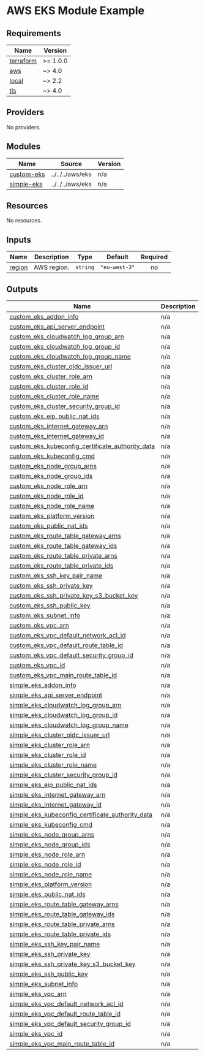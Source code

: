 # AWS EKS Module Example

<!-- BEGIN_TF_DOCS -->
## Requirements

| Name | Version |
|------|---------|
| <a name="requirement_terraform"></a> [terraform](#requirement\_terraform) | >= 1.0.0 |
| <a name="requirement_aws"></a> [aws](#requirement\_aws) | ~> 4.0 |
| <a name="requirement_local"></a> [local](#requirement\_local) | ~> 2.2 |
| <a name="requirement_tls"></a> [tls](#requirement\_tls) | ~> 4.0 |

## Providers

No providers.

## Modules

| Name | Source | Version |
|------|--------|---------|
| <a name="module_custom-eks"></a> [custom-eks](#module\_custom-eks) | ../../../aws/eks | n/a |
| <a name="module_simple-eks"></a> [simple-eks](#module\_simple-eks) | ../../../aws/eks | n/a |

## Resources

No resources.

## Inputs

| Name | Description | Type | Default | Required |
|------|-------------|------|---------|:--------:|
| <a name="input_region"></a> [region](#input\_region) | AWS region. | `string` | `"eu-west-3"` | no |

## Outputs

| Name | Description |
|------|-------------|
| <a name="output_custom_eks_addon_info"></a> [custom\_eks\_addon\_info](#output\_custom\_eks\_addon\_info) | n/a |
| <a name="output_custom_eks_api_server_endpoint"></a> [custom\_eks\_api\_server\_endpoint](#output\_custom\_eks\_api\_server\_endpoint) | n/a |
| <a name="output_custom_eks_cloudwatch_log_group_arn"></a> [custom\_eks\_cloudwatch\_log\_group\_arn](#output\_custom\_eks\_cloudwatch\_log\_group\_arn) | n/a |
| <a name="output_custom_eks_cloudwatch_log_group_id"></a> [custom\_eks\_cloudwatch\_log\_group\_id](#output\_custom\_eks\_cloudwatch\_log\_group\_id) | n/a |
| <a name="output_custom_eks_cloudwatch_log_group_name"></a> [custom\_eks\_cloudwatch\_log\_group\_name](#output\_custom\_eks\_cloudwatch\_log\_group\_name) | n/a |
| <a name="output_custom_eks_cluster_oidc_issuer_url"></a> [custom\_eks\_cluster\_oidc\_issuer\_url](#output\_custom\_eks\_cluster\_oidc\_issuer\_url) | n/a |
| <a name="output_custom_eks_cluster_role_arn"></a> [custom\_eks\_cluster\_role\_arn](#output\_custom\_eks\_cluster\_role\_arn) | n/a |
| <a name="output_custom_eks_cluster_role_id"></a> [custom\_eks\_cluster\_role\_id](#output\_custom\_eks\_cluster\_role\_id) | n/a |
| <a name="output_custom_eks_cluster_role_name"></a> [custom\_eks\_cluster\_role\_name](#output\_custom\_eks\_cluster\_role\_name) | n/a |
| <a name="output_custom_eks_cluster_security_group_id"></a> [custom\_eks\_cluster\_security\_group\_id](#output\_custom\_eks\_cluster\_security\_group\_id) | n/a |
| <a name="output_custom_eks_eip_public_nat_ids"></a> [custom\_eks\_eip\_public\_nat\_ids](#output\_custom\_eks\_eip\_public\_nat\_ids) | n/a |
| <a name="output_custom_eks_internet_gateway_arn"></a> [custom\_eks\_internet\_gateway\_arn](#output\_custom\_eks\_internet\_gateway\_arn) | n/a |
| <a name="output_custom_eks_internet_gateway_id"></a> [custom\_eks\_internet\_gateway\_id](#output\_custom\_eks\_internet\_gateway\_id) | n/a |
| <a name="output_custom_eks_kubeconfig_certificate_authority_data"></a> [custom\_eks\_kubeconfig\_certificate\_authority\_data](#output\_custom\_eks\_kubeconfig\_certificate\_authority\_data) | n/a |
| <a name="output_custom_eks_kubeconfig_cmd"></a> [custom\_eks\_kubeconfig\_cmd](#output\_custom\_eks\_kubeconfig\_cmd) | n/a |
| <a name="output_custom_eks_node_group_arns"></a> [custom\_eks\_node\_group\_arns](#output\_custom\_eks\_node\_group\_arns) | n/a |
| <a name="output_custom_eks_node_group_ids"></a> [custom\_eks\_node\_group\_ids](#output\_custom\_eks\_node\_group\_ids) | n/a |
| <a name="output_custom_eks_node_role_arn"></a> [custom\_eks\_node\_role\_arn](#output\_custom\_eks\_node\_role\_arn) | n/a |
| <a name="output_custom_eks_node_role_id"></a> [custom\_eks\_node\_role\_id](#output\_custom\_eks\_node\_role\_id) | n/a |
| <a name="output_custom_eks_node_role_name"></a> [custom\_eks\_node\_role\_name](#output\_custom\_eks\_node\_role\_name) | n/a |
| <a name="output_custom_eks_platform_version"></a> [custom\_eks\_platform\_version](#output\_custom\_eks\_platform\_version) | n/a |
| <a name="output_custom_eks_public_nat_ids"></a> [custom\_eks\_public\_nat\_ids](#output\_custom\_eks\_public\_nat\_ids) | n/a |
| <a name="output_custom_eks_route_table_gateway_arns"></a> [custom\_eks\_route\_table\_gateway\_arns](#output\_custom\_eks\_route\_table\_gateway\_arns) | n/a |
| <a name="output_custom_eks_route_table_gateway_ids"></a> [custom\_eks\_route\_table\_gateway\_ids](#output\_custom\_eks\_route\_table\_gateway\_ids) | n/a |
| <a name="output_custom_eks_route_table_private_arns"></a> [custom\_eks\_route\_table\_private\_arns](#output\_custom\_eks\_route\_table\_private\_arns) | n/a |
| <a name="output_custom_eks_route_table_private_ids"></a> [custom\_eks\_route\_table\_private\_ids](#output\_custom\_eks\_route\_table\_private\_ids) | n/a |
| <a name="output_custom_eks_ssh_key_pair_name"></a> [custom\_eks\_ssh\_key\_pair\_name](#output\_custom\_eks\_ssh\_key\_pair\_name) | n/a |
| <a name="output_custom_eks_ssh_private_key"></a> [custom\_eks\_ssh\_private\_key](#output\_custom\_eks\_ssh\_private\_key) | n/a |
| <a name="output_custom_eks_ssh_private_key_s3_bucket_key"></a> [custom\_eks\_ssh\_private\_key\_s3\_bucket\_key](#output\_custom\_eks\_ssh\_private\_key\_s3\_bucket\_key) | n/a |
| <a name="output_custom_eks_ssh_public_key"></a> [custom\_eks\_ssh\_public\_key](#output\_custom\_eks\_ssh\_public\_key) | n/a |
| <a name="output_custom_eks_subnet_info"></a> [custom\_eks\_subnet\_info](#output\_custom\_eks\_subnet\_info) | n/a |
| <a name="output_custom_eks_vpc_arn"></a> [custom\_eks\_vpc\_arn](#output\_custom\_eks\_vpc\_arn) | n/a |
| <a name="output_custom_eks_vpc_default_network_acl_id"></a> [custom\_eks\_vpc\_default\_network\_acl\_id](#output\_custom\_eks\_vpc\_default\_network\_acl\_id) | n/a |
| <a name="output_custom_eks_vpc_default_route_table_id"></a> [custom\_eks\_vpc\_default\_route\_table\_id](#output\_custom\_eks\_vpc\_default\_route\_table\_id) | n/a |
| <a name="output_custom_eks_vpc_default_security_group_id"></a> [custom\_eks\_vpc\_default\_security\_group\_id](#output\_custom\_eks\_vpc\_default\_security\_group\_id) | n/a |
| <a name="output_custom_eks_vpc_id"></a> [custom\_eks\_vpc\_id](#output\_custom\_eks\_vpc\_id) | n/a |
| <a name="output_custom_eks_vpc_main_route_table_id"></a> [custom\_eks\_vpc\_main\_route\_table\_id](#output\_custom\_eks\_vpc\_main\_route\_table\_id) | n/a |
| <a name="output_simple_eks_addon_info"></a> [simple\_eks\_addon\_info](#output\_simple\_eks\_addon\_info) | n/a |
| <a name="output_simple_eks_api_server_endpoint"></a> [simple\_eks\_api\_server\_endpoint](#output\_simple\_eks\_api\_server\_endpoint) | n/a |
| <a name="output_simple_eks_cloudwatch_log_group_arn"></a> [simple\_eks\_cloudwatch\_log\_group\_arn](#output\_simple\_eks\_cloudwatch\_log\_group\_arn) | n/a |
| <a name="output_simple_eks_cloudwatch_log_group_id"></a> [simple\_eks\_cloudwatch\_log\_group\_id](#output\_simple\_eks\_cloudwatch\_log\_group\_id) | n/a |
| <a name="output_simple_eks_cloudwatch_log_group_name"></a> [simple\_eks\_cloudwatch\_log\_group\_name](#output\_simple\_eks\_cloudwatch\_log\_group\_name) | n/a |
| <a name="output_simple_eks_cluster_oidc_issuer_url"></a> [simple\_eks\_cluster\_oidc\_issuer\_url](#output\_simple\_eks\_cluster\_oidc\_issuer\_url) | n/a |
| <a name="output_simple_eks_cluster_role_arn"></a> [simple\_eks\_cluster\_role\_arn](#output\_simple\_eks\_cluster\_role\_arn) | n/a |
| <a name="output_simple_eks_cluster_role_id"></a> [simple\_eks\_cluster\_role\_id](#output\_simple\_eks\_cluster\_role\_id) | n/a |
| <a name="output_simple_eks_cluster_role_name"></a> [simple\_eks\_cluster\_role\_name](#output\_simple\_eks\_cluster\_role\_name) | n/a |
| <a name="output_simple_eks_cluster_security_group_id"></a> [simple\_eks\_cluster\_security\_group\_id](#output\_simple\_eks\_cluster\_security\_group\_id) | n/a |
| <a name="output_simple_eks_eip_public_nat_ids"></a> [simple\_eks\_eip\_public\_nat\_ids](#output\_simple\_eks\_eip\_public\_nat\_ids) | n/a |
| <a name="output_simple_eks_internet_gateway_arn"></a> [simple\_eks\_internet\_gateway\_arn](#output\_simple\_eks\_internet\_gateway\_arn) | n/a |
| <a name="output_simple_eks_internet_gateway_id"></a> [simple\_eks\_internet\_gateway\_id](#output\_simple\_eks\_internet\_gateway\_id) | n/a |
| <a name="output_simple_eks_kubeconfig_certificate_authority_data"></a> [simple\_eks\_kubeconfig\_certificate\_authority\_data](#output\_simple\_eks\_kubeconfig\_certificate\_authority\_data) | n/a |
| <a name="output_simple_eks_kubeconfig_cmd"></a> [simple\_eks\_kubeconfig\_cmd](#output\_simple\_eks\_kubeconfig\_cmd) | n/a |
| <a name="output_simple_eks_node_group_arns"></a> [simple\_eks\_node\_group\_arns](#output\_simple\_eks\_node\_group\_arns) | n/a |
| <a name="output_simple_eks_node_group_ids"></a> [simple\_eks\_node\_group\_ids](#output\_simple\_eks\_node\_group\_ids) | n/a |
| <a name="output_simple_eks_node_role_arn"></a> [simple\_eks\_node\_role\_arn](#output\_simple\_eks\_node\_role\_arn) | n/a |
| <a name="output_simple_eks_node_role_id"></a> [simple\_eks\_node\_role\_id](#output\_simple\_eks\_node\_role\_id) | n/a |
| <a name="output_simple_eks_node_role_name"></a> [simple\_eks\_node\_role\_name](#output\_simple\_eks\_node\_role\_name) | n/a |
| <a name="output_simple_eks_platform_version"></a> [simple\_eks\_platform\_version](#output\_simple\_eks\_platform\_version) | n/a |
| <a name="output_simple_eks_public_nat_ids"></a> [simple\_eks\_public\_nat\_ids](#output\_simple\_eks\_public\_nat\_ids) | n/a |
| <a name="output_simple_eks_route_table_gateway_arns"></a> [simple\_eks\_route\_table\_gateway\_arns](#output\_simple\_eks\_route\_table\_gateway\_arns) | n/a |
| <a name="output_simple_eks_route_table_gateway_ids"></a> [simple\_eks\_route\_table\_gateway\_ids](#output\_simple\_eks\_route\_table\_gateway\_ids) | n/a |
| <a name="output_simple_eks_route_table_private_arns"></a> [simple\_eks\_route\_table\_private\_arns](#output\_simple\_eks\_route\_table\_private\_arns) | n/a |
| <a name="output_simple_eks_route_table_private_ids"></a> [simple\_eks\_route\_table\_private\_ids](#output\_simple\_eks\_route\_table\_private\_ids) | n/a |
| <a name="output_simple_eks_ssh_key_pair_name"></a> [simple\_eks\_ssh\_key\_pair\_name](#output\_simple\_eks\_ssh\_key\_pair\_name) | n/a |
| <a name="output_simple_eks_ssh_private_key"></a> [simple\_eks\_ssh\_private\_key](#output\_simple\_eks\_ssh\_private\_key) | n/a |
| <a name="output_simple_eks_ssh_private_key_s3_bucket_key"></a> [simple\_eks\_ssh\_private\_key\_s3\_bucket\_key](#output\_simple\_eks\_ssh\_private\_key\_s3\_bucket\_key) | n/a |
| <a name="output_simple_eks_ssh_public_key"></a> [simple\_eks\_ssh\_public\_key](#output\_simple\_eks\_ssh\_public\_key) | n/a |
| <a name="output_simple_eks_subnet_info"></a> [simple\_eks\_subnet\_info](#output\_simple\_eks\_subnet\_info) | n/a |
| <a name="output_simple_eks_vpc_arn"></a> [simple\_eks\_vpc\_arn](#output\_simple\_eks\_vpc\_arn) | n/a |
| <a name="output_simple_eks_vpc_default_network_acl_id"></a> [simple\_eks\_vpc\_default\_network\_acl\_id](#output\_simple\_eks\_vpc\_default\_network\_acl\_id) | n/a |
| <a name="output_simple_eks_vpc_default_route_table_id"></a> [simple\_eks\_vpc\_default\_route\_table\_id](#output\_simple\_eks\_vpc\_default\_route\_table\_id) | n/a |
| <a name="output_simple_eks_vpc_default_security_group_id"></a> [simple\_eks\_vpc\_default\_security\_group\_id](#output\_simple\_eks\_vpc\_default\_security\_group\_id) | n/a |
| <a name="output_simple_eks_vpc_id"></a> [simple\_eks\_vpc\_id](#output\_simple\_eks\_vpc\_id) | n/a |
| <a name="output_simple_eks_vpc_main_route_table_id"></a> [simple\_eks\_vpc\_main\_route\_table\_id](#output\_simple\_eks\_vpc\_main\_route\_table\_id) | n/a |
<!-- END_TF_DOCS -->